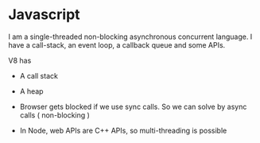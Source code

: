 # Javascript
I am a single-threaded  non-blocking asynchronous concurrent language. I have a call-stack, an event loop, a callback queue and some APIs.

V8 has 
- A call stack
- A heap

- Browser gets blocked if we use sync calls.
So we can solve by async calls ( non-blocking )
- In Node, web APIs are C++ APIs, so multi-threading is possible